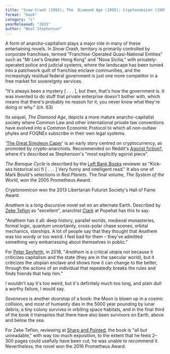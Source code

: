 ```yaml
---
title: "Snow Crash (1992); The  Diamond Age (1995); Cryptonomicon (1999); The Baroque  Cycle—Quicksilver   (2003), The Confusion   (2004), and System of the World  (2004); Anathem (2008); Seveneves (2015)"
format: "book"
category: "s"
yearReleased: "2015"
author: "Neal Stephenson"
---
```

A form of anarcho-capitalism plays a major role in many of these  entertaining novels. In _Snow Crash_, territory is primarily controlled by corporate  franchises, termed "Franchise-Operated Quasi-National Entities" such as "Mr  Lee's Greater Hong Kong" and "Nova Sicilia," with privately-operated police  and judicial systems, where the landscape has been turned into a patchwork  quilt of franchise enclave communities, and the increasingly residual federal government is just one more competitor in a free market for sovereignty  services.

"It's always been a mystery [ . . . ],  but then, that's how the government is. It was invented to do stuff that private  enterprise doesn't bother with, which means that there's probably no reason for  it; you never know what they're doing or why." (ch. 63)

Its sequel, _The Diamond Age_, depicts a  more mature anarcho-capitalist society where Common Law and other international  private law conventions have evolved into a Common Economic Protocol to which  all non-outlaw phyles and FOQNEs subscribe in their own legal systems.

'[The Great Simoleon Caper](https://web.archive.org/web/20070520101901/http:/www.time.com/time/magazine/article/0,9171,982610-1,00.html)' is an early story centred on cryptocurrency, as promoted by crypto-anarchists. Recommended on Reddit's [Agorist fiction?](https://www.reddit.com/r/Agorism/comments/qcmgo/agorist_fiction/), where it's described as Stephenson's "most explicitly agorist piece".

_The Baroque Cycle_ is described  by the <a href="http://www.leftbankbooks.com/sp.php#sf">Left Bank Books</a>  reviewer as "Kick-ass historical sci fi [ . . . ] Very funny and intelligent  read." It also one of Mark Bould's selections in _Red Planets_. The final volume, _The System of  the World_, won the 2005 Prometheus Award.

_Cryptonomicon_ won the 2013  Libertarian Futurist Society's Hall of Fame Award.

_Anathem_ is a long discursive novel set on an  alternate Earth. Described by <a href="https://seesharppress.wordpress.com/2015/06/20/book-review-seveneves-by-neal-stephenson/"> Zeke Teflon</a> as "excellent", anarchist <a href="https://www.popehat.com/2013/12/21/clarks-favorite-books-part-1-science-fiction/"> Clark</a> at Popehat has this to say:

"Anathem has it all: deep history, parallel worlds,  medieval monasteries, formal logic, quantum uncertainty, cross-polar chase  scenes, orbital mechanics, starships. A lot of people say that they thought that  Anathem was too wordy or too weird. I feel bad for them – they've admitted  something very embarrassing about themselves in public."

For <a href="https://journals.openedition.org/ilcea/4454">Peter Seyferth</a>, in 2018, "_Anathem_ is a critical utopia not because it criticizes capitalism and the state (they are in the saecular world), but it criticizes the utopian enclave and shows how it can change to the better, through the actions of an individual that repeatedly breaks the rules and finds friends that help him."

I wouldn't say it's too weird, but it's definitely much  too long, and plain _dull_: a worthy failure, I would say.

_Seveneves_ is another doorstop of a book: the Moon  is blown up in a cosmic collision, and most of humanity dies in the 5000 year  pounding by lunar debris; a tiny colony survives in orbiting space habitats, and  in the final third of the book it transpires that there have also been survivors  on Earth, above and below the sea.

For Zeke Teflon, reviewing at <a href="https://seesharppress.wordpress.com/2015/06/20/book-review-seveneves-by-neal-stephenson/"> Sharp and Pointed</a>, the book is "all but unreadable," with way too much  exposition, to the extent that he feels 2–300 pages could usefully have been  cut; he was unable to recommend it. Nevertheless, the novel won the 2016  Prometheus Award.
 

